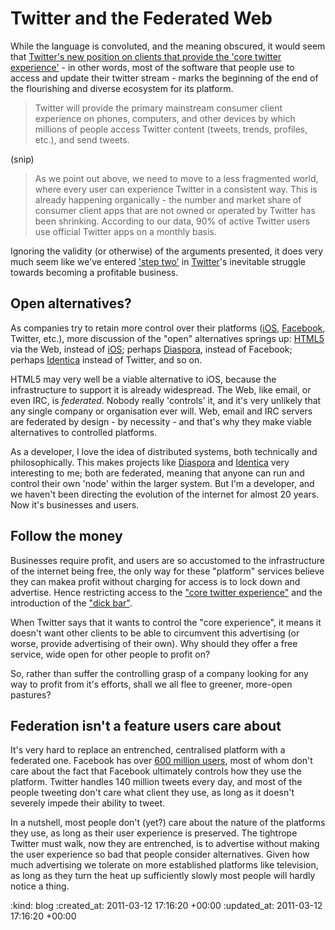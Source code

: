 Twitter and the Federated Web
=============================

While the language is convoluted, and the meaning obscured, it would seem that [Twitter's new position on clients that provide the 'core twitter experience'][twitter announcement] - in other words, most of the software that people use to access and update their twitter stream - marks the beginning of the end of the flourishing and diverse ecosystem for its platform.

> Twitter will provide the primary mainstream consumer client experience on phones, computers, and other devices by which millions of people access Twitter content (tweets, trends, profiles, etc.), and send tweets.

(snip)

> As we point out above, we need to move to a less fragmented world, where every user can experience Twitter in a consistent way.  This is already happening organically - the number and market share of consumer client apps that are not owned or operated by Twitter has been shrinking.  According to our data, 90% of active Twitter users use official Twitter apps on a monthly basis.

Ignoring the validity (or otherwise) of the arguments presented, it does very much seem like we've entered ['step two'][step two] in [Twitter][]'s inevitable struggle towards becoming a profitable business.


Open alternatives?
-----------

As companies try to retain more control over their platforms ([iOS][], [Facebook][], Twitter, etc.), more discussion of the "open" alternatives springs up: [HTML5][] via the Web, instead of [iOS][]; perhaps [Diaspora][], instead of Facebook; perhaps [Identica][] instead of Twitter, and so on.

HTML5 may very well be a viable alternative to iOS, because the infrastructure to support it is already widespread. The Web, like email, or even IRC, is *federated*. Nobody really 'controls' it, and it's very unlikely that any single company or organisation ever will. Web, email and IRC servers are federated by design - by necessity - and that's why they make viable alternatives to controlled platforms.

As a developer, I love the idea of distributed systems, both technically and philosophically. This makes projects like [Diaspora][] and [Identica][] very interesting to me; both are federated, meaning that anyone can run and control their own 'node' within the larger system. But I'm a developer, and we haven't been directing the evolution of the internet for almost 20 years. Now it's businesses and users.


Follow the money
-------

Businesses require profit, and users are so accustomed to the infrastructure of the internet being free, the only way for these "platform" services believe they can makea profit without charging for access is to lock down and advertise. Hence restricting access to the ["core twitter experience"][twitter announcement] and the introduction of the ["dick bar"][dick bar].

When Twitter says that it wants to control the "core experience", it means it doesn't want other clients to be able to circumvent this advertising (or worse, provide advertising of their own). Why should they offer a free service, wide open for other people to profit on?

So, rather than suffer the controlling grasp of a company looking for any way to profit from it's efforts, shall we all flee to greener, more-open pastures?


Federation isn't a feature users care about
-----------

It's very hard to replace an entrenched, centralised platform with a federated one. Facebook has over [600 million users][facebook users], most of whom don't care about the fact that Facebook ultimately controls how they use the platform. Twitter handles 140 million tweets every day, and most of the people tweeting don't care what client they use, as long as it doesn't severely impede their ability to tweet.

In a nutshell, most people don't (yet?) care about the nature of the platforms they use, as long as their user experience is preserved. The tightrope Twitter must walk, now they are entrenched, is to advertise without making the user experience so bad that people consider alternatives. Given how much advertising we tolerate on more established platforms like television, as long as they turn the heat up sufficiently slowly most people will hardly notice a thing.


[twitter announcement]: http://groups.google.com/group/twitter-development-talk/browse_thread/thread/c82cd59c7a87216a/71e1c2e1acc80f05
[step two]: https://twitter.com/nzkoz/status/46359782994612224
[Twitter]: http://twitter.com
[open web]: https://twitter.com/dhh/status/46574462505721856
[Facebook]: http://facebook.com
[HTML5]: http://diveintohtml5.org/
[iOS]: www.apple.com/ios
[Diaspora]: https://joindiaspora.com/
[dick bar]: http://daringfireball.net/linked/2011/03/06/dickbar
[Identica]: http://identi.ca/
[facebook users]: http://www.businessinsider.com/facebook-has-more-than-600-million-users-goldman-tells-clients-2011-1

:kind: blog
:created_at: 2011-03-12 17:16:20 +00:00
:updated_at: 2011-03-12 17:16:20 +00:00

